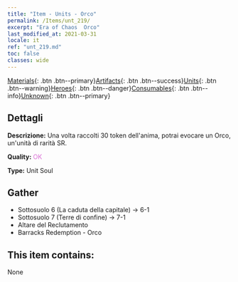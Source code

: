 ```yaml
---
title: "Item - Units - Orco"
permalink: /Items/unt_219/
excerpt: "Era of Chaos  Orco"
last_modified_at: 2021-03-31
locale: it
ref: "unt_219.md"
toc: false
classes: wide
---
```

 [Materials](/it/Items/){: .btn .btn--primary}[Artifacts](/it/Items/Artifacts/){: .btn .btn--success}[Units](/it/Items/Units/){: .btn .btn--warning}[Heroes](/it/Items/Heroes/){: .btn .btn--danger}[Consumables](/it/Items/Consumables/){: .btn .btn--info}[Unknown](/it/Items/Unknown/){: .btn .btn--primary}

## Dettagli
 **Descrizione:** Una volta raccolti 30 token dell'anima, potrai evocare un Orco, un'unità di rarità SR.

 **Quality:** <span style="color: #DA70D6">OK</span>

 **Type:** Unit Soul

## Gather

*    Sottosuolo 6 (La caduta della capitale) -> 6-1 
*    Sottosuolo 7 (Terre di confine) -> 7-1 
*    Altare del Reclutamento 
*    Barracks Redemption - Orco 

## This item contains:

  None

